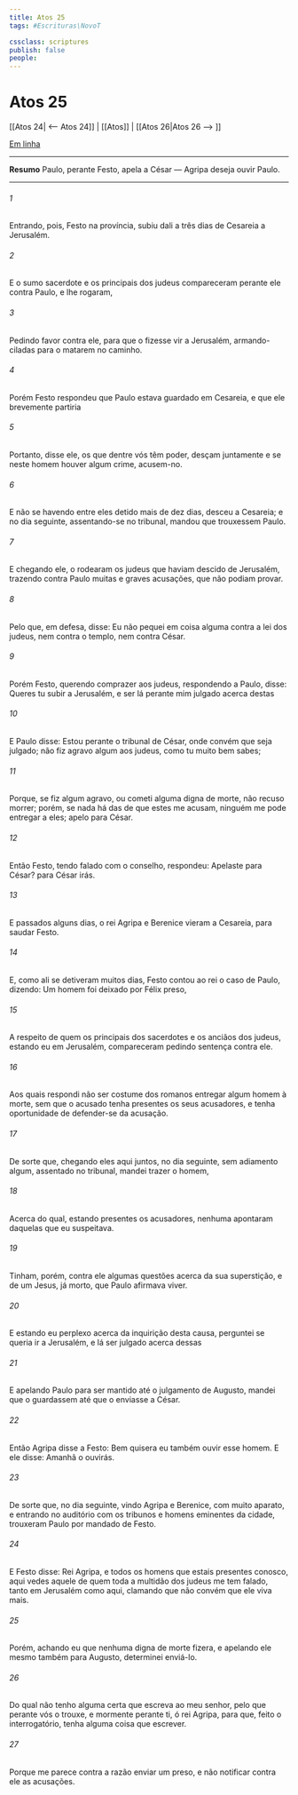 ```yaml
---
title: Atos 25
tags: #Escrituras\NovoT

cssclass: scriptures
publish: false
people:
---
```


# Atos 25
[[Atos 24| <-- Atos 24]] | [[Atos]] | [[Atos 26|Atos 26 --> ]]

[Em linha](https://churchofjesuschrist.org/study/scriptures/nt/acts/25?lang=por)

---
__Resumo__
Paulo, perante Festo, apela a César — Agripa deseja ouvir Paulo.

---
###### 1 
Entrando, pois, Festo na província, subiu dali a três dias de Cesareia a Jerusalém.

###### 2 
E o sumo sacerdote e os principais dos judeus compareceram perante ele  contra Paulo, e lhe rogaram,

###### 3 
Pedindo favor contra ele, para que o fizesse vir a Jerusalém, armando- ciladas para o matarem no caminho.

###### 4 
Porém Festo respondeu que Paulo estava guardado em Cesareia, e que ele brevemente partiria 

###### 5 
Portanto, disse ele, os que dentre vós têm poder, desçam juntamente  e se neste homem houver algum crime, acusem-no.

###### 6 
E não se havendo entre eles detido mais de dez dias, desceu a Cesareia; e no dia seguinte, assentando-se no tribunal, mandou que trouxessem Paulo.

###### 7 
E chegando ele, o rodearam os judeus que haviam descido de Jerusalém, trazendo contra Paulo muitas e graves acusações, que não podiam provar.

###### 8 
Pelo que, em  defesa, disse: Eu não pequei em coisa alguma contra a lei dos judeus, nem contra o templo, nem contra César.

###### 9 
Porém Festo, querendo comprazer aos judeus, respondendo a Paulo, disse: Queres tu subir a Jerusalém, e ser lá perante mim julgado acerca destas 

###### 10 
E Paulo disse: Estou perante o tribunal de César, onde convém que seja julgado; não fiz agravo algum aos judeus, como tu muito bem sabes;

###### 11 
Porque, se fiz algum agravo, ou cometi alguma  digna de morte, não recuso morrer; porém, se nada há das  de que estes me acusam, ninguém me pode entregar a eles; apelo para César.

###### 12 
Então Festo, tendo falado com o conselho, respondeu: Apelaste para César? para César irás.

###### 13 
E passados alguns dias, o rei Agripa e Berenice vieram a Cesareia, para saudar Festo.

###### 14 
E, como ali se detiveram muitos dias, Festo contou ao rei o caso de Paulo, dizendo: Um  homem foi deixado por Félix  preso,

###### 15 
A respeito de quem os principais dos sacerdotes e os anciãos dos judeus, estando eu em Jerusalém, compareceram  pedindo sentença contra ele.

###### 16 
Aos quais respondi não ser costume dos romanos entregar algum homem à morte, sem que o acusado tenha presentes os seus acusadores, e tenha oportunidade de defender-se da acusação.

###### 17 
De sorte que, chegando eles aqui juntos, no dia seguinte, sem adiamento algum, assentado no tribunal, mandei trazer o homem,

###### 18 
Acerca do qual, estando presentes os acusadores, nenhuma  apontaram daquelas que eu suspeitava.

###### 19 
Tinham, porém, contra ele algumas questões acerca da sua superstição, e de um  Jesus, já morto, que Paulo afirmava viver.

###### 20 
E estando eu perplexo acerca da inquirição desta causa, perguntei se queria ir a Jerusalém, e lá ser julgado acerca dessas 

###### 21 
E apelando Paulo para ser mantido  até o julgamento de Augusto, mandei que o guardassem até que o enviasse a César.

###### 22 
Então Agripa disse a Festo: Bem quisera eu também ouvir esse homem. E ele disse: Amanhã o ouvirás.

###### 23 
De sorte que, no dia seguinte, vindo Agripa e Berenice, com muito aparato, e entrando no auditório com os tribunos e homens eminentes da cidade, trouxeram Paulo por mandado de Festo.

###### 24 
E Festo disse: Rei Agripa, e todos os homens que estais presentes conosco, aqui vedes aquele de quem toda a multidão dos judeus me tem falado, tanto em Jerusalém como aqui, clamando que não convém que ele viva mais.

###### 25 
Porém, achando eu que nenhuma  digna de morte fizera, e apelando ele mesmo também para Augusto, determinei enviá-lo.

###### 26 
Do qual não tenho  alguma certa que escreva ao meu senhor, pelo que perante vós o trouxe, e mormente perante ti, ó rei Agripa, para que, feito o interrogatório, tenha alguma coisa que escrever.

###### 27 
Porque me parece contra a razão enviar um preso, e não notificar contra ele as acusações.

